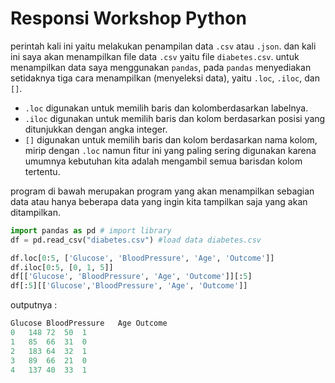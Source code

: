 # Responsi Workshop Python

perintah kali ini yaitu melakukan penampilan data `.csv` atau `.json`. dan kali ini saya akan menampilkan file data `.csv` yaitu file `diabetes.csv`. untuk menampilkan data saya menggunakan `pandas`, pada `pandas` menyediakan setidaknya tiga cara menampilkan (menyeleksi data), yaitu `.loc`, `.iloc`, dan `[]`.
* `.loc` digunakan untuk memilih baris dan kolomberdasarkan labelnya.
* `.iloc` digunakan untuk memilih baris dan kolom berdasarkan posisi yang ditunjukkan dengan angka integer.
* `[]` digunakan untuk memilih baris dan kolom berdasarkan nama kolom, mirip dengan `.loc` namun fitur ini yang paling sering digunakan karena umumnya kebutuhan kita adalah mengambil semua barisdan kolom tertentu.

program di bawah merupakan program yang akan menampilkan sebagian data atau hanya beberapa data yang ingin kita tampilkan saja yang akan ditampilkan. 

```python
import pandas as pd # import library 
df = pd.read_csv("diabetes.csv") #load data diabetes.csv

df.loc[0:5, ['Glucose', 'BloodPressure', 'Age', 'Outcome']]
df.iloc[0:5, [0, 1, 5]]
df[['Glucose', 'BloodPressure', 'Age', 'Outcome']][:5]
df[:5][['Glucose','BloodPressure', 'Age', 'Outcome']]
```

outputnya :
```python
Glucose	BloodPressure	Age	Outcome
0	148	72	50	1
1	85	66	31	0
2	183	64	32	1
3	89	66	21	0
4	137	40	33	1
```